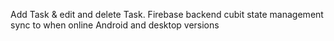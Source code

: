  Add Task & edit and delete Task.
 Firebase  backend
 cubit state management
 sync to when online
 Android and desktop versions
